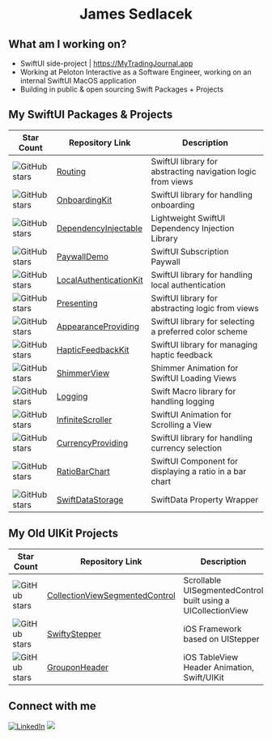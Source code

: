 <div align="center">
<h1>James Sedlacek</h1>
</div>

<div align="left">

## What am I working on?
  
- SwiftUI side-project | https://MyTradingJournal.app
- Working at Peloton Interactive as a Software Engineer, working on an internal SwiftUI MacOS application
- Building in public & open sourcing Swift Packages + Projects

## My SwiftUI Packages & Projects

| Star Count | Repository Link | Description |
|------------|-----------------|-------------|
| ![GitHub stars](https://img.shields.io/github/stars/JamesSedlacek/Routing?style=social) | [Routing](https://github.com/JamesSedlacek/Routing) | SwiftUI library for abstracting navigation logic from views |<br>
| ![GitHub stars](https://img.shields.io/github/stars/JamesSedlacek/OnboardingKit?style=social) | [OnboardingKit](https://github.com/JamesSedlacek/OnboardingKit) | SwiftUI library for handling onboarding | <br>
| ![GitHub stars](https://img.shields.io/github/stars/JamesSedlacek/DependencyInjectable?style=social) | [DependencyInjectable](https://github.com/JamesSedlacek/DependencyInjectable) | Lightweight SwiftUI Dependency Injection Library | <br>
| ![GitHub stars](https://img.shields.io/github/stars/JamesSedlacek/PaywallDemo?style=social) | [PaywallDemo](https://github.com/JamesSedlacek/PaywallDemo) | SwiftUI Subscription Paywall | <br>
| ![GitHub stars](https://img.shields.io/github/stars/JamesSedlacek/LocalAuthenticationKit?style=social) | [LocalAuthenticationKit](https://github.com/JamesSedlacek/LocalAuthenticationKit) | SwiftUI library for handling local authentication | <br>
| ![GitHub stars](https://img.shields.io/github/stars/JamesSedlacek/Presenting?style=social) | [Presenting](https://github.com/JamesSedlacek/Presenting) | SwiftUI library for abstracting logic from views | <br>
| ![GitHub stars](https://img.shields.io/github/stars/JamesSedlacek/AppearanceProviding?style=social) | [AppearanceProviding](https://github.com/JamesSedlacek/AppearanceProviding) | SwiftUI library for selecting a preferred color scheme | <br>
| ![GitHub stars](https://img.shields.io/github/stars/JamesSedlacek/HapticFeedbackKit?style=social) | [HapticFeedbackKit](https://github.com/JamesSedlacek/HapticFeedbackKit) | SwiftUI library for managing haptic feedback | <br>
| ![GitHub stars](https://img.shields.io/github/stars/JamesSedlacek/ShimmerView?style=social) | [ShimmerView](https://github.com/JamesSedlacek/ShimmerView) | Shimmer Animation for SwiftUI Loading Views | <br>
| ![GitHub stars](https://img.shields.io/github/stars/JamesSedlacek/Logging?style=social) | [Logging](https://github.com/JamesSedlacek/Logging) | Swift Macro library for handling logging | <br>
| ![GitHub stars](https://img.shields.io/github/stars/JamesSedlacek/InfiniteScroller?style=social) | [InfiniteScroller](https://github.com/JamesSedlacek/InfiniteScroller) | SwiftUI Animation for Scrolling a View | <br>
| ![GitHub stars](https://img.shields.io/github/stars/JamesSedlacek/CurrencyProviding?style=social) | [CurrencyProviding](https://github.com/JamesSedlacek/CurrencyProviding) | SwiftUI library for handling currency selection | <br>
| ![GitHub stars](https://img.shields.io/github/stars/JamesSedlacek/RatioBarChart?style=social) | [RatioBarChart](https://github.com/JamesSedlacek/RatioBarChart) | SwiftUI Component for displaying a ratio in a bar chart | <br>
| ![GitHub stars](https://img.shields.io/github/stars/JamesSedlacek/SwiftDataStorage?style=social) | [SwiftDataStorage](https://github.com/JamesSedlacek/SwiftDataStorage) | SwiftData Property Wrapper | <br>

## My Old UIKit Projects 

| Star Count | Repository Link | Description |
|------------|-----------------|-------------|
| ![GitHub stars](https://img.shields.io/github/stars/JamesSedlacek/CollectionViewSegmentedControl?style=social) | [CollectionViewSegmentedControl](https://github.com/JamesSedlacek/CollectionViewSegmentedControl) | Scrollable UISegmentedControl built using a UICollectionView | <br>
| ![GitHub stars](https://img.shields.io/github/stars/JamesSedlacek/SwiftyStepper?style=social) | [SwiftyStepper](https://github.com/JamesSedlacek/SwiftyStepper) | iOS Framework based on UIStepper | <br>
| ![GitHub stars](https://img.shields.io/github/stars/JamesSedlacek/GrouponHeader?style=social) | [GrouponHeader](https://github.com/JamesSedlacek/GrouponHeader) | iOS TableView Header Animation, Swift/UIKit | <br>

## Connect with me
<a href="https://www.linkedin.com/in/jamessedlacekjr/"><img src="https://img.shields.io/badge/linkedin-%230A66C2.svg?style=plastic&logo=linkedin&logoColor=white" alt="LinkedIn"/></a>
<a href="https://twitter.com/jsedlacekjr"> <img src="https://img.shields.io/twitter/url?style=social&url=https%3A%2F%2Ftwitter.com%2Fjsedlacekjr"></a>

</div>
